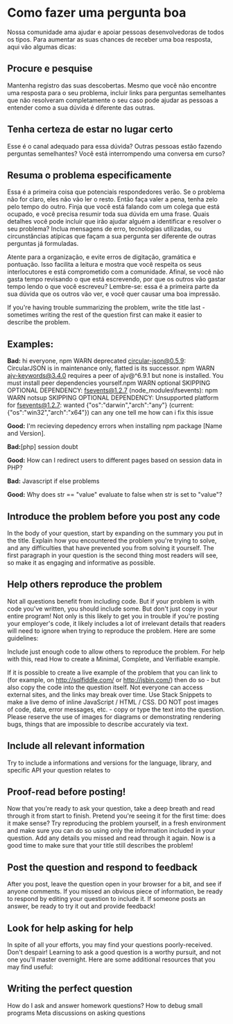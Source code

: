 # Como fazer uma pergunta boa
Nossa comunidade ama ajudar e apoiar pessoas desenvolvedoras de todos os tipos. Para aumentar as suas chances de receber uma boa resposta, aqui vão algumas dicas:

## Procure e pesquise
Mantenha registro das suas descobertas. Mesmo que você não encontre uma resposta para o seu problema, incluir links para perguntas semelhantes que não resolveram completamente o seu caso pode ajudar as pessoas a entender como a sua dúvida é diferente das outras.

## Tenha certeza de estar no lugar certo
Esse é o canal adequado para essa dúvida? Outras pessoas estão fazendo perguntas semelhantes? Você está interrompendo uma conversa em curso?

## Resuma o problema especificamente
Essa é a primeira coisa que potenciais respondedores verão. Se o problema não for claro, eles não vão ler o resto. Então faça valer a pena, tenha zelo pelo tempo do outro.
Finja que você está falando com um colega que está ocupado, e você precisa resumir toda sua dúvida em uma frase. Quais detalhes você pode incluir que irão ajudar alguém a identificar e resolver o seu problema? Inclua mensagens de erro, tecnologias utilizadas, ou circunstâncias atípicas que façam a sua pergunta ser diferente de outras perguntas já formuladas.

Atente para a organização, e evite erros de digitação, gramática e pontuação. Isso facilita a leitura e mostra que você respeita os seus interlocutores e está comprometido com a comunidade. Afinal, se você não gasta tempo revisando o que está escrevendo, por que os outros vão gastar tempo lendo o que você escreveu? Lembre-se: essa é a primeira parte da sua dúvida que os outros vão ver, e você quer causar uma boa impressão.

If you're having trouble summarizing the problem, write the title last - sometimes writing the rest of the question first can make it easier to describe the problem.

## Examples:
**Bad:** hi everyone,
npm WARN deprecated circular-json@0.5.9: CircularJSON is in maintenance only, flatted is its successor.
npm WARN ajv-keywords@3.4.0 requires a peer of ajv@^6.9.1 but none is installed. You must install peer dependencies yourself.npm WARN optional SKIPPING OPTIONAL DEPENDENCY: fsevents@1.2.7 (node_modules\fsevents):
npm WARN notsup SKIPPING OPTIONAL DEPENDENCY: Unsupported platform for fsevents@1.2.7: wanted {"os":"darwin","arch":"any"} (current: {"os":"win32","arch":"x64"})
can  any one tell me how can i fix this issue

**Good:** I'm recieving depedency errors when installing npm package [Name and Version].

**Bad:**[php] session doubt

**Good:** How can I redirect users to different pages based on session data in PHP?


**Bad:** Javascript if else problems

**Good:** Why does str == "value" evaluate to false when str is set to "value"?

## Introduce the problem before you post any code
In the body of your question, start by expanding on the summary you put in the title. Explain how you encountered the problem you're trying to solve, and any difficulties that have prevented you from solving it yourself. The first paragraph in your question is the second thing most readers will see, so make it as engaging and informative as possible.

## Help others reproduce the problem
Not all questions benefit from including code. But if your problem is with code you've written, you should include some. But don't just copy in your entire program! Not only is this likely to get you in trouble if you're posting your employer's code, it likely includes a lot of irrelevant details that readers will need to ignore when trying to reproduce the problem. Here are some guidelines:

Include just enough code to allow others to reproduce the problem. For help with this, read How to create a Minimal, Complete, and Verifiable example.

If it is possible to create a live example of the problem that you can link to (for example, on http://sqlfiddle.com/ or http://jsbin.com/) then do so - but also copy the code into the question itself. Not everyone can access external sites, and the links may break over time. Use Stack Snippets to make a live demo of inline JavaScript / HTML / CSS.
DO NOT post images of code, data, error messages, etc. - copy or type the text into the question. Please reserve the use of images for diagrams or demonstrating rendering bugs, things that are impossible to describe accurately via text.

## Include all relevant information
Try to include a informations and versions for the language, library, and specific API your question relates to

## Proof-read before posting!
Now that you're ready to ask your question, take a deep breath and read through it from start to finish. Pretend you're seeing it for the first time: does it make sense? Try reproducing the problem yourself, in a fresh environment and make sure you can do so using only the information included in your question. Add any details you missed and read through it again. Now is a good time to make sure that your title still describes the problem!

## Post the question and respond to feedback
After you post, leave the question open in your browser for a bit, and see if anyone comments. If you missed an obvious piece of information, be ready to respond by editing your question to include it. If someone posts an answer, be ready to try it out and provide feedback!

## Look for help asking for help
In spite of all your efforts, you may find your questions poorly-received. Don't despair! Learning to ask a good question is a worthy pursuit, and not one you'll master overnight. Here are some additional resources that you may find useful:

## Writing the perfect question
How do I ask and answer homework questions?
How to debug small programs
Meta discussions on asking questions

